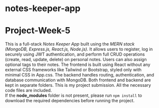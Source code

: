 # notes-keeper-app
# Project-Week-5
This is a full-stack *Notes Keeper App* built using the *MERN stack (MongoDB, Express.js, React.js, Node.js)*. It allows users to register, log in securely using JWT authentication, and perform full CRUD operations (create, read, update, delete) on personal notes. Users can also assign optional tags to their notes. The frontend is built using React without any external CSS frameworks like Tailwind or Bootstrap, styled only with minimal CSS in App.css. The backend handles routing, authentication, and database communication with MongoDB. Both frontend and backend are kept in separate folders.
This is my project submission. All the necessary code files are included.  
If the **node_modules** folder is not present, please run `npm install` to download the required dependencies before running the project.

